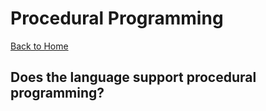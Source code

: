# Procedural Programming
[Back to Home](README.md)
## Does the language support procedural programming?
